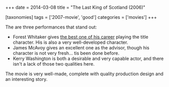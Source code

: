 +++
date = 2014-03-08
title = "The Last King of Scotland (2006)"

[taxonomies]
tags = ['2007-movie', 'good']
categories = ['movies']
+++

The are three performances that stand out:

-   Forest Whitaker gives [the best one of his career] playing the title
    character. His is also a very well-developed character.
-   James McAvoy gives an excellent one as the advisor, though his
    character is not very fresh... tis been done before.
-   Kerry Washington is both a desirable and very capable actor, and
    there isn't a lack of those two qualities here.

The movie is very well-made, complete with quality production design and
an interesting story.

  [the best one of his career]: http://tshepang.net/best-of-career-performances
